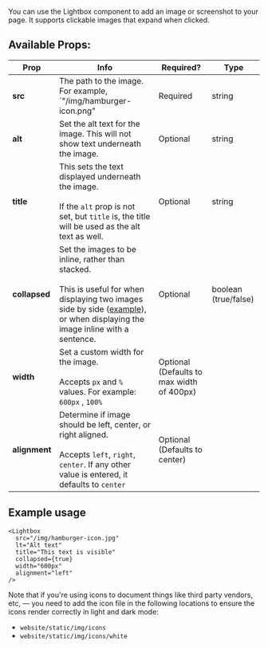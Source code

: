 
You can use the Lightbox component to add an image or screenshot to your page. It supports clickable images that expand when clicked.

## Available Props:

| **Prop** | **Info** | **Required?** | **Type** |
|--------|--------|-------------|--------|
| **src**  | The path to the image. For example, `"/img/hamburger-icon.png" | Required | string |
| **alt**  | Set the alt text for the image. This will not show text underneath the image. | Optional | string | 
| **title**  | This sets the text displayed underneath the image.<br /><br /> If the `alt` prop is not set, but `title` is, the title will be used as the alt text as well.| Optional | string | 
| **collapsed**  | Set the images to be inline, rather than stacked. <br /><br />This is useful for when displaying two images side by side ([example](/docs/cloud/manage-access/set-up-sso-azure-active-directory)), or when displaying the image inline with a sentence. | Optional | boolean (true/false) | 
| **width**  | Set a custom width for the image. <br /><br /> Accepts `px` and `%` values. For example: `600px` , `100%`  | Optional (Defaults to max width of 400px) | | 
| **alignment**  | Determine if image should be left, center, or right aligned. <br /> <br />Accepts `left`, `right`, `center`. If any other value is entered, it defaults to `center`| Optional (Defaults to center) |    |  

## Example usage

```mdx
<Lightbox
  src="/img/hamburger-icon.jpg"
  lt="Alt text"
  title="This text is visible" 
  collapsed={true}
  width="600px"
  alignment="left"
/>
```

Note that if you're using icons to document things  like third party vendors, etc, &mdash;  you need to add the icon file in the following locations to ensure the icons render correctly in light and dark mode:

- `website/static/img/icons`
- `website/static/img/icons/white`

<LoomVideo id="2b64dbd47a2d46dbafa5b43ed52a91e0" />   
